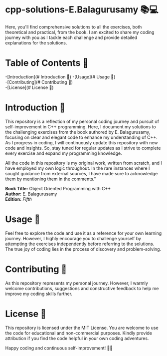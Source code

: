 # cpp-solutions-E.Balagurusamy 📚💻
Here, you'll find comprehensive solutions to all the exercises, both theoretical and practical, from the book. I am excited to share my coding journey with you as I tackle each challenge and provide detailed explanations for the solutions.

# Table of Contents 📑
-[Introduction](# Introduction 📝)
-[Usage](# Usage 🚀)                                                                                      
-[Contributing](# Contributing 🤝)                                                                                  
-[License](# License 📜)

# Introduction 📝
This repository is a reflection of my personal coding journey and pursuit of self-improvement in C++ programming. Here, I document my solutions to the challenging exercises from the book authored by E. Balagurusamy, focusing on clear and elegant code to enhance my understanding of C++.
As I progress in coding, I will continuously update this repository with new code and insights. So, stay tuned for regular updates as I strive to complete every exercise and expand my programming knowledge.

All the code in this repository is my original work, written from scratch, and I have employed my own logic throughout. In the rare instances where I sought guidance from external sources, I have made sure to acknowledge them by mentioning them in the comments."

**Book Title:** Object Oriented Programming with C++                                            
**Author:** E. Balagurusamy                                                                    
**Edition:** _Fifth_

# Usage 🚀
Feel free to explore the code and use it as a reference for your own learning journey. However, I highly encourage you to challenge yourself by attempting the exercises independently before referring to the solutions. The true joy of coding lies in the process of discovery and problem-solving.

# Contributing 🤝
As this repository represents my personal journey. However, I warmly welcome contributions, suggestions and constructive feedback to help me improve my coding skills further.

# License 📜
This repository is licensed under the MIT License. You are welcome to use the code for educational and non-commercial purposes. Kindly provide attribution if you find the code helpful in your own coding adventures.

Happy coding and continuous self-improvement! 🚀🌟
